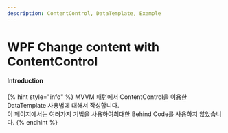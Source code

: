 ```yaml
---
description: ContentControl, DataTemplate, Example
---
```


# WPF Change content with ContentControl

#### Introduction

{% hint style="info" %}
MVVM 패턴에서 ContentControl을 이용한 DataTemplate 사용법에 대해서 작성합니다.\
이 페이지에서는 여러가지 기법을 사용하여최대한 Behind Code를 사용하지 않았습니다.
{% endhint %}

&#x20;



